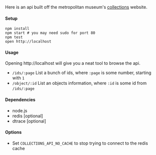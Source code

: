 Here is an api built off the metropolitan museum's [collections][1] website.

#### Setup

    npm install
    npm start # you may need sudo for port 80
    npm test
    open http://localhost

#### Usage

  Opening http://localhost will give you a neat tool to browse the api.

  * `/ids/:page` List a bunch of ids, where `:page` is some number, starting with `1`
  * `/object/:id` List an objects information, where `:id` is some id from `/ids/:page`

#### Dependencies

  * node.js
  * redis [optional]
  * dtrace [optional]

#### Options

  * Set `COLLECTIONS_API_NO_CACHE` to stop trying to connect to the redis cache


[1]: http://www.metmuseum.org/collections